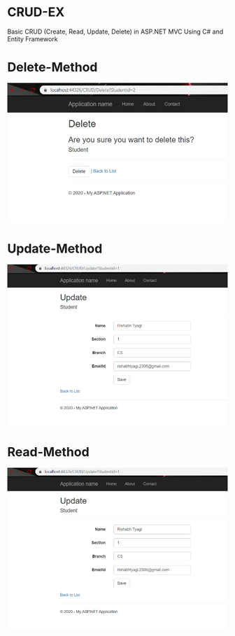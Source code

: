 # CRUD-EX 
Basic CRUD (Create, Read, Update, Delete) in ASP.NET MVC Using C# and Entity Framework

# Delete-Method

![readme](ReadME-Img/Deleting-a-record-Copy.png)

# Update-Method

![readme](ReadME-Img/Update-a-record1.png)

# Read-Method

![readme](ReadME-Img/Update-a-record1.png)


